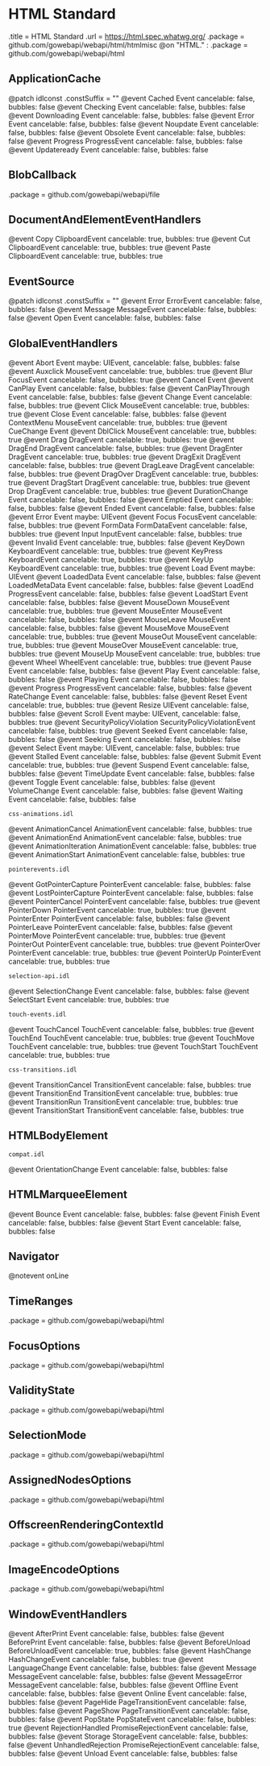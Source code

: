 # HTML Standard

.title = HTML Standard
.url = <https://html.spec.whatwg.org/>
.package = github.com/gowebapi/webapi/html/htmlmisc
@on "HTML." : .package = github.com/gowebapi/webapi/html

## ApplicationCache

@patch idlconst
.constSuffix = ""
@event Cached Event cancelable: false, bubbles: false
@event Checking Event cancelable: false, bubbles: false
@event Downloading Event cancelable: false, bubbles: false
@event Error Event cancelable: false, bubbles: false
@event Noupdate Event cancelable: false, bubbles: false
@event Obsolete Event cancelable: false, bubbles: false
@event Progress ProgressEvent cancelable: false, bubbles: false
@event Updateready Event cancelable: false, bubbles: false

## BlobCallback

.package = github.com/gowebapi/webapi/file

## DocumentAndElementEventHandlers

@event Copy ClipboardEvent cancelable: true, bubbles: true
@event Cut ClipboardEvent cancelable: true, bubbles: true
@event Paste ClipboardEvent cancelable: true, bubbles: true

## EventSource

@patch idlconst
.constSuffix = ""
@event Error ErrorEvent cancelable: false, bubbles: false
@event Message MessageEvent cancelable: false, bubbles: false
@event Open Event cancelable: false, bubbles: false

## GlobalEventHandlers

@event Abort Event maybe: UIEvent, cancelable: false, bubbles: false
@event Auxclick MouseEvent cancelable: true, bubbles: true
@event Blur FocusEvent cancelable: false, bubbles: true
@event Cancel Event
@event CanPlay Event cancelable: false, bubbles: false
@event CanPlayThrough Event cancelable: false, bubbles: false
@event Change Event cancelable: false, bubbles: true
@event Click MouseEvent cancelable: true, bubbles: true
@event Close Event cancelable: false, bubbles: false
@event ContextMenu MouseEvent cancelable: true, bubbles: true
@event CueChange Event
@event DblClick MouseEvent cancelable: true, bubbles: true
@event Drag DragEvent cancelable: true, bubbles: true
@event DragEnd DragEvent cancelable: false, bubbles: true
@event DragEnter DragEvent cancelable: true, bubbles: true
@event DragExit DragEvent cancelable: false, bubbles: true
@event DragLeave DragEvent cancelable: false, bubbles: true
@event DragOver DragEvent cancelable: true, bubbles: true
@event DragStart DragEvent cancelable: true, bubbles: true
@event Drop DragEvent cancelable: true, bubbles: true
@event DurationChange Event cancelable: false, bubbles: false
@event Emptied Event cancelable: false, bubbles: false
@event Ended Event cancelable: false, bubbles: false
@event Error Event maybe: UIEvent
@event Focus FocusEvent cancelable: false, bubbles: true
@event FormData FormDataEvent cancelable: false, bubbles: true
@event Input InputEvent cancelable: false, bubbles: true
@event Invalid Event cancelable: true, bubbles: false
@event KeyDown KeyboardEvent cancelable: true, bubbles: true
@event KeyPress KeyboardEvent cancelable: true, bubbles: true
@event KeyUp KeyboardEvent cancelable: true, bubbles: true
@event Load Event maybe: UIEvent
@event LoadedData Event cancelable: false, bubbles: false
@event LoadedMetaData Event cancelable: false, bubbles: false
@event LoadEnd ProgressEvent cancelable: false, bubbles: false
@event LoadStart Event cancelable: false, bubbles: false
@event MouseDown MouseEvent cancelable: true, bubbles: true
@event MouseEnter MouseEvent cancelable: false, bubbles: false
@event MouseLeave MouseEvent cancelable: false, bubbles: false
@event MouseMove MouseEvent cancelable: true, bubbles: true
@event MouseOut MouseEvent cancelable: true, bubbles: true
@event MouseOver MouseEvent cancelable: true, bubbles: true
@event MouseUp MouseEvent cancelable: true, bubbles: true
@event Wheel WheelEvent cancelable: true, bubbles: true
@event Pause Event cancelable: false, bubbles: false
@event Play Event cancelable: false, bubbles: false
@event Playing Event cancelable: false, bubbles: false
@event Progress ProgressEvent cancelable: false, bubbles: false
@event RateChange Event cancelable: false, bubbles: false
@event Reset Event cancelable: true, bubbles: true
@event Resize UIEvent cancelable: false, bubbles: false
@event Scroll Event maybe: UIEvent, cancelable: false, bubbles: true
@event SecurityPolicyViolation SecurityPolicyViolationEvent cancelable: false, bubbles: true
@event Seeked Event cancelable: false, bubbles: false
@event Seeking Event cancelable: false, bubbles: false
@event Select Event maybe: UIEvent, cancelable: false, bubbles: true
@event Stalled Event cancelable: false, bubbles: false
@event Submit Event cancelable: true, bubbles: true
@event Suspend Event cancelable: false, bubbles: false
@event TimeUpdate Event cancelable: false, bubbles: false
@event Toggle Event cancelable: false, bubbles: false
@event VolumeChange Event cancelable: false, bubbles: false
@event Waiting Event cancelable: false, bubbles: false

    css-animations.idl
@event AnimationCancel AnimationEvent cancelable: false, bubbles: true
@event AnimationEnd AnimationEvent cancelable: false, bubbles: true
@event AnimationIteration AnimationEvent cancelable: false, bubbles: true
@event AnimationStart AnimationEvent cancelable: false, bubbles: true

    pointerevents.idl
@event GotPointerCapture PointerEvent cancelable: false, bubbles: false
@event LostPointerCapture PointerEvent cancelable: false, bubbles: false
@event PointerCancel PointerEvent cancelable: false, bubbles: true
@event PointerDown PointerEvent cancelable: true, bubbles: true
@event PointerEnter PointerEvent cancelable: false, bubbles: false
@event PointerLeave PointerEvent cancelable: false, bubbles: false
@event PointerMove PointerEvent cancelable: true, bubbles: true
@event PointerOut PointerEvent cancelable: true, bubbles: true
@event PointerOver PointerEvent cancelable: true, bubbles: true
@event PointerUp PointerEvent cancelable: true, bubbles: true

    selection-api.idl
@event SelectionChange Event cancelable: false, bubbles: false
@event SelectStart Event cancelable: true, bubbles: true

    touch-events.idl
@event TouchCancel TouchEvent cancelable: false, bubbles: true
@event TouchEnd TouchEvent cancelable: true, bubbles: true
@event TouchMove TouchEvent cancelable: true, bubbles: true
@event TouchStart TouchEvent cancelable: true, bubbles: true

    css-transitions.idl
@event TransitionCancel TransitionEvent cancelable: false, bubbles: true
@event TransitionEnd TransitionEvent cancelable: true, bubbles: true
@event TransitionRun TransitionEvent cancelable: true, bubbles: true
@event TransitionStart TransitionEvent cancelable: false, bubbles: true

## HTMLBodyElement

    compat.idl
@event OrientationChange Event cancelable: false, bubbles: false

## HTMLMarqueeElement

@event Bounce Event cancelable: false, bubbles: false
@event Finish Event cancelable: false, bubbles: false
@event Start Event cancelable: false, bubbles: false

## Navigator

@notevent onLine

## TimeRanges

.package = github.com/gowebapi/webapi/html

## FocusOptions

.package = github.com/gowebapi/webapi/html

## ValidityState

.package = github.com/gowebapi/webapi/html

## SelectionMode

.package = github.com/gowebapi/webapi/html

## AssignedNodesOptions

.package = github.com/gowebapi/webapi/html

## OffscreenRenderingContextId

.package = github.com/gowebapi/webapi/html

## ImageEncodeOptions

.package = github.com/gowebapi/webapi/html

## WindowEventHandlers

@event AfterPrint Event cancelable: false, bubbles: false
@event BeforePrint Event cancelable: false, bubbles: false
@event BeforeUnload BeforeUnloadEvent cancelable: true, bubbles: false
@event HashChange HashChangeEvent cancelable: false, bubbles: true
@event LanguageChange Event cancelable: false, bubbles: false
@event Message MessageEvent cancelable: false, bubbles: false
@event MessageError MessageEvent cancelable: false, bubbles: false
@event Offline Event cancelable: false, bubbles: false
@event Online Event cancelable: false, bubbles: false
@event PageHide PageTransitionEvent cancelable: false, bubbles: false
@event PageShow PageTransitionEvent cancelable: false, bubbles: false
@event PopState PopStateEvent cancelable: false, bubbles: true
@event RejectionHandled PromiseRejectionEvent cancelable: false, bubbles: false
@event Storage StorageEvent cancelable: false, bubbles: false
@event UnhandledRejection PromiseRejectionEvent cancelable: false, bubbles: false
@event Unload Event cancelable: false, bubbles: false
